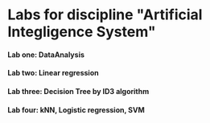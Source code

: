 # Labs for discipline "Artificial Integligence System"

#### Lab one: DataAnalysis
#### Lab two: Linear regression
#### Lab three: Decision Tree by ID3 algorithm
#### Lab four: kNN, Logistic regression, SVM